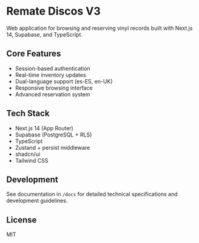 # Remate Discos V3

Web application for browsing and reserving vinyl records built with Next.js 14, Supabase, and TypeScript.

## Core Features
- Session-based authentication
- Real-time inventory updates
- Dual-language support (es-ES, en-UK)
- Responsive browsing interface
- Advanced reservation system

## Tech Stack
- Next.js 14 (App Router)
- Supabase (PostgreSQL + RLS)
- TypeScript
- Zustand + persist middleware
- shadcn/ui
- Tailwind CSS

## Development
See documentation in `/docs` for detailed technical specifications and development guidelines.

## License
MIT